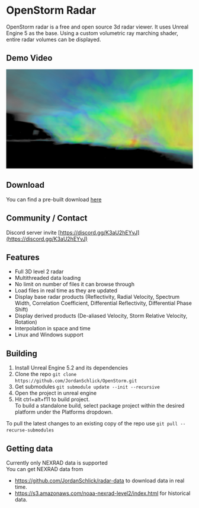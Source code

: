 # OpenStorm Radar

OpenStorm radar is a free and open source 3d radar viewer. It uses Unreal Engine 5 as the base. Using a custom volumetric ray marching shader, entire radar volumes can be displayed.


## Demo Video
[![OpenStorm Demo](docs/img/OpenStorm2.jpg)](https://www.youtube.com/watch?v=9j1-sNnDQwY "OpenStorm Demo")


## Download
You can find a pre-built download [here](https://github.com/JordanSchlick/OpenStorm/releases/latest/)


## Community / Contact
Discord server invite [https://discord.gg/K3aU2hEYvJ](https://discord.gg/K3aU2hEYvJ)

## Features
* Full 3D level 2 radar
* Multithreaded data loading
* No limit on number of files it can browse through
* Load files in real time as they are updated
* Display base radar products (Reflectivity, Radial Velocity, Spectrum Width, Correlation Coefficient, Differential Reflectivity, Differential Phase Shift)
* Display derived products  (De-aliased Velocity, Storm Relative Velocity, Rotation)
* Interpolation in space and time
* Linux and Windows support


## Building
1. Install Unreal Engine 5.2 and its dependencies
2. Clone the repo `git clone https://github.com/JordanSchlick/OpenStorm.git`
3. Get submodules `git submodule update --init --recursive`
4. Open the project in unreal engine
5. Hit ctrl+alt+f11 to build project.  
To build a standalone build, select package project within the desired platform under the Platforms dropdown.

To pull the latest changes to an existing copy of the repo use `git pull --recurse-submodules`

## Getting data
Currently only NEXRAD data is supported  
You can get NEXRAD data from
* https://github.com/JordanSchlick/radar-data to download data in real time.
* https://s3.amazonaws.com/noaa-nexrad-level2/index.html for historical data.


